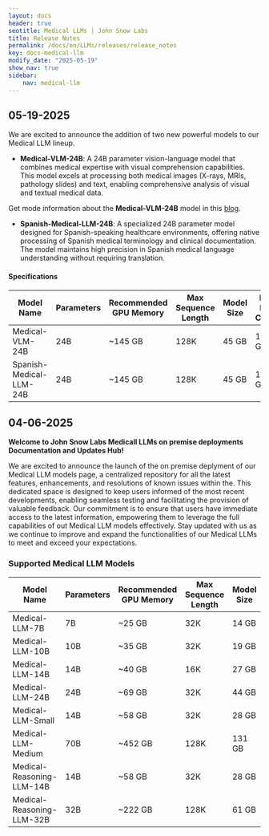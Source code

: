 ```yaml
---
layout: docs
header: true
seotitle: Medical LLMs | John Snow Labs
title: Release Notes
permalink: /docs/en/LLMs/releases/release_notes
key: docs-medical-llm
modify_date: "2025-05-19"
show_nav: true
sidebar:
    nav: medical-llm
---
```


<div class="h3-box" markdown="1">

## 05-19-2025

We are excited to announce the addition of two new powerful models to our Medical LLM lineup.

- **Medical-VLM-24B**: A 24B parameter vision-language model that combines medical expertise with visual comprehension capabilities. This model excels at processing both medical images (X-rays, MRIs, pathology slides) and text, enabling comprehensive analysis of visual and textual medical data.

Get mode information about the **Medical-VLM-24B** model in this [blog](https://www.johnsnowlabs.com/introducing-medical-vlm-24b-our-first-medical-vision-language-model/).

- **Spanish-Medical-LLM-24B**: A specialized 24B parameter model designed for Spanish-speaking healthcare environments, offering native processing of Spanish medical terminology and clinical documentation. The model maintains high precision in Spanish medical language understanding without requiring translation.

#### Specifications

| **Model Name**             | **Parameters** | **Recommended GPU Memory** | **Max Sequence Length** | **Model Size** | **Max KV-Cache** | **Tensor Parallel Sizes** |
|---------------------------|--------------|------------------|-------------------|-------------|----------------|------------------------|
| Medical-VLM-24B           | 24B         | ~145 GB          | 128K              | 45 GB       | 100 GB         | 2, 4, 8               |
| Spanish-Medical-LLM-24B   | 24B         | ~145 GB          | 128K              | 45 GB       | 100 GB         | 2, 4, 8               |

## 04-06-2025

**Welcome to John Snow Labs Medicall LLMs on premise deployments Documentation and Updates Hub!**

We are excited to announce the launch of the on premise deplyment of our Medical LLM models page, a centralized repository for all the latest features, enhancements, and resolutions of known issues within the. This dedicated space is designed to keep users informed of the most recent developments, enabling seamless testing and facilitating the provision of valuable feedback. Our commitment is to ensure that users have immediate access to the latest information, empowering them to leverage the full capabilities of out Medical LLM models effectively. Stay updated with us as we continue to improve and expand the functionalities of our Medical LLMs to meet and exceed your expectations.

### Supported Medical LLM Models

| **Model Name** | **Parameters** | **Recommended GPU Memory** | **Max Sequence Length** | **Model Size** | **Max KV-Cache** | **Tensor Parallel Sizes** |
|----------------------------|------------|--------------|---------------------|------------|--------------|----------------------|
| Medical-LLM-7B             | 7B         | ~25 GB       | 32K                 | 14 GB      | 11 GB        | 1, 2, 4              |
| Medical-LLM-10B            | 10B        | ~35 GB       | 32K                 | 19 GB      | 15 GB        | 1, 2, 4              |
| Medical-LLM-14B            | 14B        | ~40 GB       | 16K                 | 27 GB      | 13 GB        | 1, 2                 |
| Medical-LLM-24B            | 24B        | ~69 GB       | 32K                 | 44 GB      | 25 GB        | 1, 2, 4, 8           |
| Medical-LLM-Small          | 14B        | ~58 GB       | 32K                 | 28 GB      | 30 GB        | 1, 2, 4, 8           |
| Medical-LLM-Medium         | 70B        | ~452 GB      | 128K                | 131 GB     | 320 GB       | 4, 8                 |
| Medical-Reasoning-LLM-14B  | 14B        | ~58 GB       | 32K                 | 28 GB      | 30 GB        | 1, 2, 4, 8           |
| Medical-Reasoning-LLM-32B  | 32B        | ~222 GB      | 128K                | 61 GB      | 160 GB       | 2, 4, 8              |

</div>

